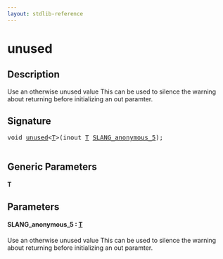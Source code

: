 ```yaml
---
layout: stdlib-reference
---
```


# unused

## Description

Use an otherwise unused value
This can be used to silence the warning about returning before initializing an out paramter.




## Signature 

<pre>
<span class="code_keyword">void</span> <a href="unused">unused</a>&lt;<a href="unused#typeparam-T" class="code_type">T</a>&gt;(<span class="code_keyword">inout</span> <a href="unused#typeparam-T" class="code_type">T</a> <a href="unused#decl-SLANG_anonymous_5" class="code_param">SLANG_anonymous_5</a>);

</pre>

## Generic Parameters

####  <a id="typeparam-T"></a>T

## Parameters

####  <a id="decl-SLANG_anonymous_5"></a>SLANG\_anonymous\_5  : [T](unused#typeparam-T)
Use an otherwise unused value
This can be used to silence the warning about returning before initializing an out paramter.



